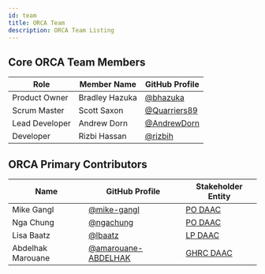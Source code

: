 ```yaml
---
id: team
title: ORCA Team
description: ORCA Team Listing
---
```

## Core ORCA Team Members

| Role           | Member Name    | GitHub Profile                                 |
|----------------|----------------|------------------------------------------------|
| Product Owner  | Bradley Hazuka | [@bhazuka](https://github.com/bhazuka)         |
| Scrum Master   | Scott Saxon    | [@Quarriers89](https://github.com/Quarriers89) |
| Lead Developer | Andrew Dorn    | [@AndrewDorn](https://github.com/AndrewDorn)   |
| Developer      | Rizbi Hassan   | [@rizbih](https://github.com/rizbih)           |


## ORCA Primary Contributors

| Name              | GitHub Profile                                 | Stakeholder Entity                             |
| ----------------- | ---------------------------------------------- | ---------------------------------------------- |
| Mike Gangl        | [@mike-gangl](https://github.com/mike-gangl)   | [PO DAAC](https://podaac.jpl.nasa.gov/)        |
| Nga Chung         | [@ngachung](https://github.com/ngachung)       | [PO DAAC](https://podaac.jpl.nasa.gov/)        |
| Lisa Baatz        | [@lbaatz](https://github.com/lbaatz)           | [LP DAAC](https://lpdaac.usgs.gov)             |
| Abdelhak Marouane | [@amarouane-ABDELHAK](https://github.com/amarouane-ABDELHAK) | [GHRC DAAC](https://ghrc.nsstc.nasa.gov/home/) |
